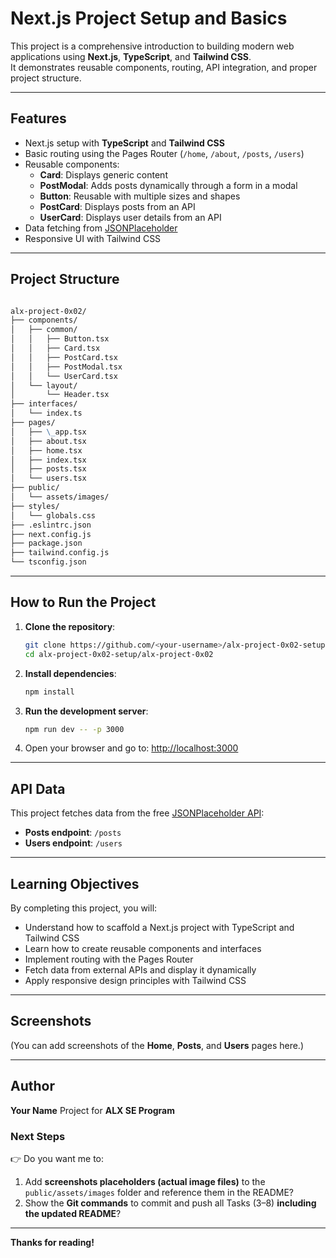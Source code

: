 
# Next.js Project Setup and Basics

This project is a comprehensive introduction to building modern web applications using **Next.js**, **TypeScript**, and **Tailwind CSS**.  
It demonstrates reusable components, routing, API integration, and proper project structure.

---

## **Features**

- Next.js setup with **TypeScript** and **Tailwind CSS**
- Basic routing using the Pages Router (`/home`, `/about`, `/posts`, `/users`)
- Reusable components:
  - **Card**: Displays generic content
  - **PostModal**: Adds posts dynamically through a form in a modal
  - **Button**: Reusable with multiple sizes and shapes
  - **PostCard**: Displays posts from an API
  - **UserCard**: Displays user details from an API
- Data fetching from [JSONPlaceholder](https://jsonplaceholder.typicode.com)
- Responsive UI with Tailwind CSS

---

## **Project Structure**

```markdown

alx-project-0x02/
├── components/
│   ├── common/
│   │   ├── Button.tsx
│   │   ├── Card.tsx
│   │   ├── PostCard.tsx
│   │   ├── PostModal.tsx
│   │   └── UserCard.tsx
│   └── layout/
│       └── Header.tsx
├── interfaces/
│   └── index.ts
├── pages/
│   ├── \_app.tsx
│   ├── about.tsx
│   ├── home.tsx
│   ├── index.tsx
│   ├── posts.tsx
│   └── users.tsx
├── public/
│   └── assets/images/
├── styles/
│   └── globals.css
├── .eslintrc.json
├── next.config.js
├── package.json
├── tailwind.config.js
└── tsconfig.json

````

---

## **How to Run the Project**

1. **Clone the repository**:

   ```bash
   git clone https://github.com/<your-username>/alx-project-0x02-setup.git
   cd alx-project-0x02-setup/alx-project-0x02
   ```

2. **Install dependencies**:

   ```bash
   npm install
   ```

3. **Run the development server**:

   ```bash
   npm run dev -- -p 3000
   ```

4. Open your browser and go to:
   [http://localhost:3000](http://localhost:3000)

---

## **API Data**

This project fetches data from the free [JSONPlaceholder API](https://jsonplaceholder.typicode.com):

- **Posts endpoint**: `/posts`
- **Users endpoint**: `/users`

---

## **Learning Objectives**

By completing this project, you will:

- Understand how to scaffold a Next.js project with TypeScript and Tailwind CSS
- Learn how to create reusable components and interfaces
- Implement routing with the Pages Router
- Fetch data from external APIs and display it dynamically
- Apply responsive design principles with Tailwind CSS

---

## **Screenshots**

(You can add screenshots of the **Home**, **Posts**, and **Users** pages here.)

---

## **Author**

**Your Name**
Project for **ALX SE Program**

### Next Steps

👉 Do you want me to:

1. Add **screenshots placeholders (actual image files)** to the `public/assets/images` folder and reference them in the README?  
2. Show the **Git commands** to commit and push all Tasks (3–8) **including the updated README**?

---

**Thanks for reading!**

